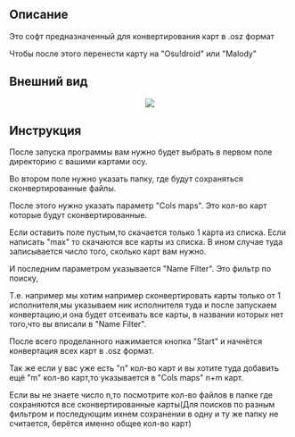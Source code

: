 ## Описание

Это софт предназначенный для конвертирования карт в .osz формат

Чтобы после этого перенести карту на "Osu!droid" или "Malody"
## Внешний вид
<center>
    <img src="https://cdn.discordapp.com/attachments/804028896295125024/945784194330689566/unknown.png"></img>
</center>

## Инструкция

После запуска программы вам нужно будет выбрать в первом поле 
директорию с вашими картами осу.

Во втором поле нужно указать папку, где
будут сохраняться сконвертированные файлы.

После этого нужно указать параметр "Cols maps".
Это кол-во карт которые будут сконвертированные.

Если оставить поле пустым,то скачается только 1 карта из списка.
Если написать "max" то скачаются все карты из списка.
В ином случае туда записывается число того, сколько карт вам нужно.

И последним параметром указывается "Name Filter".
Это фильтр по поиску,

Т.е. например мы хотим например сконвертировать карты
только от 1 исполнителя,мы указываем ник исполнителя туда и 
после запускаем конвертацию,и она будет отсеивать все карты,
в названии которых нет того,что вы вписали в "Name Filter".

После всего проделанного нажимается кнопка "Start" и начнётся
конвертация всех карт в .osz формат.

Так же если у вас уже есть "n" кол-во карт и вы хотите туда добавить
ещё "m" кол-во карт,то указывается в "Cols maps" n+m карт.

Если вы не знаете число n,то посмотрите кол-во файлов в папке
где сохраняются все сконвертированные карты(Для поисков по разным фильтром и последующим ихнем сохранении в одну и ту же папку не считается, берётся именно общее кол-во карт)
